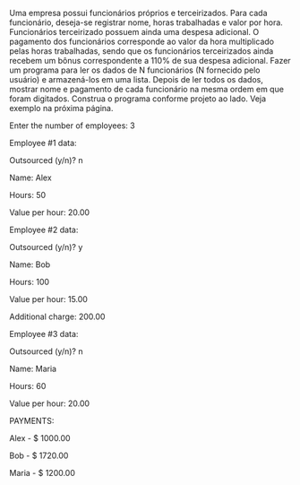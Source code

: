Uma empresa possui funcionários próprios e terceirizados.
Para cada funcionário, deseja-se registrar nome, horas
trabalhadas e valor por hora. Funcionários terceirizado
possuem ainda uma despesa adicional.
O pagamento dos funcionários corresponde ao valor da hora
multiplicado pelas horas trabalhadas, sendo que os
funcionários terceirizados ainda recebem um bônus
correspondente a 110% de sua despesa adicional.
Fazer um programa para ler os dados de N funcionários (N
fornecido pelo usuário) e armazená-los em uma lista. Depois
de ler todos os dados, mostrar nome e pagamento de cada
funcionário na mesma ordem em que foram digitados.
Construa o programa conforme projeto ao lado. Veja
exemplo na próxima página.


Enter the number of employees: 3

Employee #1 data:

Outsourced (y/n)? n

Name: Alex

Hours: 50

Value per hour: 20.00

Employee #2 data:

Outsourced (y/n)? y

Name: Bob

Hours: 100

Value per hour: 15.00

Additional charge: 200.00

Employee #3 data:

Outsourced (y/n)? n

Name: Maria

Hours: 60

Value per hour: 20.00

PAYMENTS:

Alex - $ 1000.00

Bob - $ 1720.00

Maria - $ 1200.00
